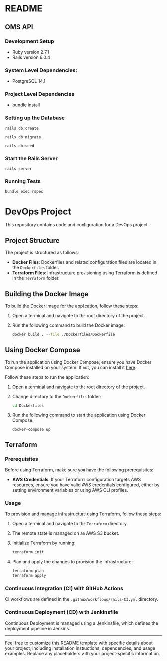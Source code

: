 # README
## OMS API

### Development Setup
- Ruby version 2.7.1
- Rails version 6.0.4
### System Level Dependencies:
- PostgreSQL 14.1
### Project Level Dependencies
- bundle install
### Setting up the Database
```
rails db:create
```
```
rails db:migrate
```
```
rails db:seed
```
### Start the Rails Server
```
rails server
```
### Running Tests
```
bundle exec rspec
```
# DevOps Project

This repository contains code and configuration for a DevOps project.

## Project Structure

The project is structured as follows:

- **Docker Files**: Dockerfiles and related configuration files are located in the `Dockerfiles` folder.
- **Terraform Files**: Infrastructure provisioning using Terraform is defined in the `Terraform` folder.

## Building the Docker Image

To build the Docker image for the application, follow these steps:

1. Open a terminal and navigate to the root directory of the project.
2. Run the following command to build the Docker image:

    ```bash
    docker build . --file ./Dockerfiles/Dockerfile
    ```

## Using Docker Compose

To run the application using Docker Compose, ensure you have Docker Compose installed on your system. If not, you can install it [here](https://docs.docker.com/compose/install/).

Follow these steps to run the application:

1. Open a terminal and navigate to the root directory of the project.
2. Change directory to the `Dockerfiles` folder:

    ```bash
    cd Dockerfiles
    ```

3. Run the following command to start the application using Docker Compose:

    ```bash
    docker-compose up
    ```

## Terraform

### Prerequisites

Before using Terraform, make sure you have the following prerequisites:

- **AWS Credentials**: If your Terraform configuration targets AWS resources, ensure you have valid AWS credentials configured, either by setting environment variables or using AWS CLI profiles.

### Usage

To provision and manage infrastructure using Terraform, follow these steps:

1. Open a terminal and navigate to the `Terraform` directory.
2. The remote state is managed on an AWS S3 bucket.
3. Initialize Terraform by running:

    ```bash
    terraform init
    ```

4. Plan and apply the changes to provision the infrastructure:

    ```bash
    terraform plan
    terraform apply
    ```

### Continuous Integration (CI) with GitHub Actions

CI workflows are defined in the `.github/workflows/rails-CI.yml` directory.

### Continuous Deployment (CD) with Jenkinsfile

Continuous Deployment is managed using a Jenkinsfile, which defines the deployment pipeline in Jenkins.

---

Feel free to customize this README template with specific details about your project, including installation instructions, dependencies, and usage examples. Replace any placeholders with your project-specific information.






